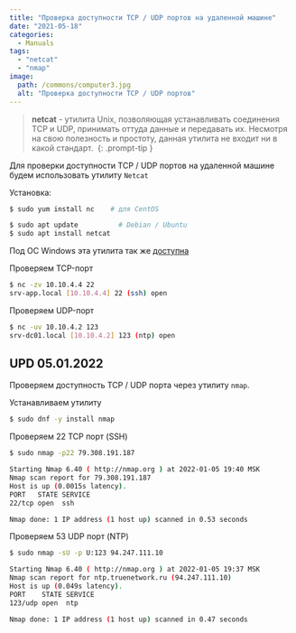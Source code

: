 ```yaml
---
title: "Проверка доступности TCP / UDP портов на удаленной машине"
date: "2021-05-18"
categories: 
  - Manuals
tags: 
  - "netcat"
  - "nmap"
image:
  path: /commons/computer3.jpg
  alt: "Проверка доступности TCP / UDP портов"
---
```


> **netcat** - утилита Unix, позволяющая устанавливать соединения TCP и UDP, принимать оттуда данные и передавать их. Несмотря на свою полезность и простоту, данная утилита не входит ни в какой стандарт. 
{: .prompt-tip }

Для проверки доступности TCP / UDP портов на удаленной машине будем использовать утилиту `Netcat`

Установка:

```sh
$ sudo yum install nc    # для CentOS

$ sudo apt update          # Debian / Ubuntu
$ sudo apt install netcat 
```

Под ОС Windows эта утилита так же [доступна](https://eternallybored.org/misc/netcat/)

Проверяем TCP-порт

```sh
$ nc -zv 10.10.4.4 22
srv-app.local [10.10.4.4] 22 (ssh) open
```

Проверяем UDP-порт

```sh
$ nc -uv 10.10.4.2 123
srv-dc01.local [10.10.4.2] 123 (ntp) open
```

## UPD 05.01.2022

Проверяем доступность TCP / UDP порта через утилиту `nmap`. 

Устанавливаем утилиту

```sh
$ sudo dnf -y install nmap
```

Проверяем 22 TCP порт (SSH)

```sh
$ sudo nmap -p22 79.308.191.187

Starting Nmap 6.40 ( http://nmap.org ) at 2022-01-05 19:40 MSK
Nmap scan report for 79.308.191.187
Host is up (0.0015s latency).
PORT   STATE SERVICE
22/tcp open  ssh

Nmap done: 1 IP address (1 host up) scanned in 0.53 seconds
```

Проверяем 53 UDP порт (NTP)

```sh
$ sudo nmap -sU -p U:123 94.247.111.10

Starting Nmap 6.40 ( http://nmap.org ) at 2022-01-05 19:37 MSK
Nmap scan report for ntp.truenetwork.ru (94.247.111.10)
Host is up (0.049s latency).
PORT    STATE SERVICE
123/udp open  ntp

Nmap done: 1 IP address (1 host up) scanned in 0.47 seconds
```
